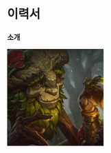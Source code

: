 # 이력서
<h3>소개</h3>
<img src="https://github.com/violetadieu/RESUME/blob/master/selfie.jpeg?raw=true"/>
